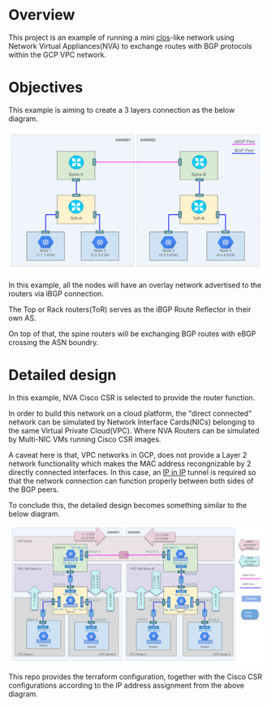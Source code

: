 # Overview

This project is an example of running a mini
[clos](https://en.wikipedia.org/wiki/Clos_network)-like network using Network
Virtual Appliances(NVA) to exchange routes with BGP protocols within the GCP VPC
network.

# Objectives

This example is aiming to create a 3 layers connection as the below diagram.

![Alt text](./images/overview-arch.png)

In this example, all the nodes will have an overlay network advertised to the
routers via iBGP connection.

The Top or Rack routers(ToR) serves as the iBGP Route Reflector in their own AS.

On top of that, the spine routers will be exchanging BGP routes with eBGP
crossing the ASN boundry.

# Detailed design

In this example, NVA Cisco CSR is selected to provide the router function.

In order to build this network on a cloud platform, the "direct connected"
network can be simulated by Network Interface Cards(NICs) belonging to the same
Virtual Private Cloud(VPC). Where NVA Routers can be simulated by Multi-NIC VMs
running Cisco CSR images.

A caveat here is that, VPC networks in GCP, does not provide a Layer 2 network
functionality which makes the MAC address recongnizable by 2 directly connected
interfaces. In this case, an [IP in IP](https://en.wikipedia.org/wiki/IP_in_IP)
tunnel is required so that the network connection can function properly between
both sides of the BGP peers.

To conclude this, the detailed design becomes something similar to the below
diagram.

![Alt text](./images/detailed-arch.png)

This repo provides the terraform configuration, together with the Cisco CSR
configurations according to the IP address assignment from the above diagram.
